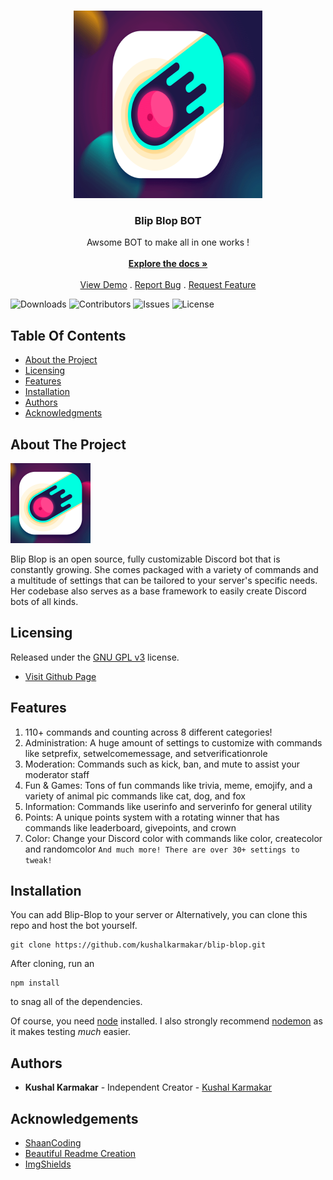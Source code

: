 <br/>
<p align="center">
  <a href="https://github.com/kushalkarmakar/blip-blop">
    <img src="https://github.com/kushalkarmakar/blip-blop/blob/main/data/images/original.gif?raw=true" alt="Logo" width="60%" height="300">
  </a>

  <h3 align="center">Blip Blop BOT</h3>

  <p align="center">
    Awsome BOT to make all in one works !
    <br/>
    <br/>
    <a href="https://github.com/kushalkarmakar/blip-blop"><strong>Explore the docs »</strong></a>
    <br/>
    <br/>
    <a href="https://github.com/kushalkarmakar/blip-blop">View Demo</a>
    .
    <a href="https://github.com/kushalkarmakar/blip-blop/issues">Report Bug</a>
    .
    <a href="https://github.com/kushalkarmakar/blip-blop/issues">Request Feature</a>
  </p>
</p>

![Downloads](https://img.shields.io/github/downloads/kushalkarmakar/blip-blop/total) ![Contributors](https://img.shields.io/github/contributors/kushalkarmakar/blip-blop?color=dark-green) ![Issues](https://img.shields.io/github/issues/kushalkarmakar/blip-blop) ![License](https://img.shields.io/github/license/kushalkarmakar/blip-blop) 

## Table Of Contents

* [About the Project](#about-the-project)
* [Licensing](#Licensing)
* [Features](#Features)
* [Installation](#installation)
* [Authors](#Authors)
* [Acknowledgments](#Acknowledgements)


## About The Project

![Screen Shot](https://github.com/kushalkarmakar/blip-blop/blob/main/data/images/ICON.png?raw=true)

Blip Blop is an open source, fully customizable Discord bot that is constantly growing. She comes packaged with a variety of commands and a multitude of settings that can be tailored to your server's specific needs. Her codebase also serves as a base framework to easily create Discord bots of all kinds.

## Licensing
Released under the [GNU GPL v3](https://www.gnu.org/licenses/gpl-3.0.en.html) license.

* [Visit Github Page](https://github.com/kushalkarmakar/blip-blop/)


## Features

1.	110+ commands and counting across 8 different categories!
2.	Administration: A huge amount of settings to customize with commands like setprefix, setwelcomemessage, and setverificationrole
3.	Moderation: Commands such as kick, ban, and mute to assist your moderator staff
4.	Fun & Games: Tons of fun commands like trivia, meme, emojify, and a variety of animal pic commands like cat, dog, and fox
5.	Information: Commands like userinfo and serverinfo for general utility
6.	Points: A unique points system with a rotating winner that has commands like leaderboard, givepoints, and crown
7.	Color: Change your Discord color with commands like color, createcolor and randomcolor
```And much more! There are over 30+ settings to tweak!```


## Installation


You can add Blip-Blop to your server or Alternatively, you can clone this repo and host the bot yourself.
```
git clone https://github.com/kushalkarmakar/blip-blop.git
```
After cloning, run an
```
npm install
``` 
to snag all of the dependencies. 

Of course, you need [node](https://nodejs.org/en/) installed. I also strongly recommend [nodemon](https://www.npmjs.com/package/nodemon) as it makes testing *much* easier.

## Authors

* **Kushal Karmakar** - Independent Creator - [Kushal Karmakar](https://github.com/kushalkarmakar)

## Acknowledgements

* [ShaanCoding](https://github.com/ShaanCoding/)
* [Beautiful Readme Creation](https://readme.shaankhan.dev/)
* [ImgShields](https://shields.io/)
